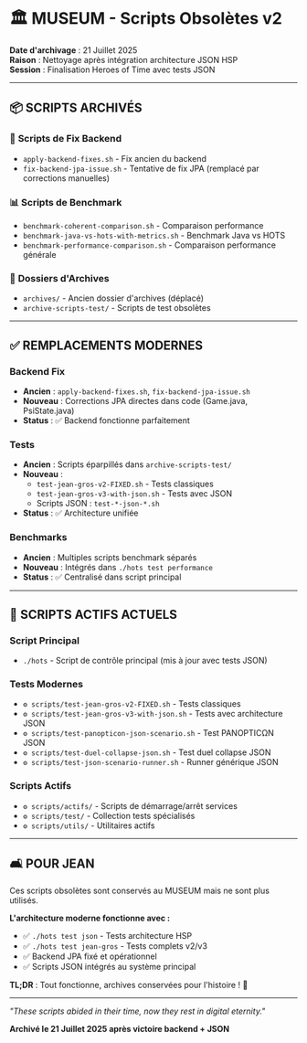 # 🏛️ MUSEUM - Scripts Obsolètes v2

**Date d'archivage** : 21 Juillet 2025  
**Raison** : Nettoyage après intégration architecture JSON HSP  
**Session** : Finalisation Heroes of Time avec tests JSON  

---

## 📦 **SCRIPTS ARCHIVÉS**

### 🔧 **Scripts de Fix Backend**
- `apply-backend-fixes.sh` - Fix ancien du backend
- `fix-backend-jpa-issue.sh` - Tentative de fix JPA (remplacé par corrections manuelles)

### 📊 **Scripts de Benchmark**
- `benchmark-coherent-comparison.sh` - Comparaison performance 
- `benchmark-java-vs-hots-with-metrics.sh` - Benchmark Java vs HOTS
- `benchmark-performance-comparison.sh` - Comparaison performance générale

### 📁 **Dossiers d'Archives**
- `archives/` - Ancien dossier d'archives (déplacé)
- `archive-scripts-test/` - Scripts de test obsolètes

---

## ✅ **REMPLACEMENTS MODERNES**

### **Backend Fix**
- **Ancien** : `apply-backend-fixes.sh`, `fix-backend-jpa-issue.sh`
- **Nouveau** : Corrections JPA directes dans code (Game.java, PsiState.java)
- **Status** : ✅ Backend fonctionne parfaitement

### **Tests**
- **Ancien** : Scripts éparpillés dans `archive-scripts-test/`
- **Nouveau** : 
  - `test-jean-gros-v2-FIXED.sh` - Tests classiques
  - `test-jean-gros-v3-with-json.sh` - Tests avec JSON
  - Scripts JSON : `test-*-json-*.sh`
- **Status** : ✅ Architecture unifiée

### **Benchmarks**
- **Ancien** : Multiples scripts benchmark séparés
- **Nouveau** : Intégrés dans `./hots test performance`
- **Status** : ✅ Centralisé dans script principal

---

## 🎯 **SCRIPTS ACTIFS ACTUELS**

### **Script Principal**
- `./hots` - Script de contrôle principal (mis à jour avec tests JSON)

### **Tests Modernes**
- `⚙️ scripts/test-jean-gros-v2-FIXED.sh` - Tests classiques
- `⚙️ scripts/test-jean-gros-v3-with-json.sh` - Tests avec architecture JSON
- `⚙️ scripts/test-panopticon-json-scenario.sh` - Test PANOPTICΩN JSON
- `⚙️ scripts/test-duel-collapse-json.sh` - Test duel collapse JSON  
- `⚙️ scripts/test-json-scenario-runner.sh` - Runner générique JSON

### **Scripts Actifs**
- `⚙️ scripts/actifs/` - Scripts de démarrage/arrêt services
- `⚙️ scripts/test/` - Collection tests spécialisés
- `⚙️ scripts/utils/` - Utilitaires actifs

---

## 🛋️ **POUR JEAN**

Ces scripts obsolètes sont conservés au MUSEUM mais ne sont plus utilisés. 

**L'architecture moderne fonctionne avec :**
- ✅ `./hots test json` - Tests architecture HSP  
- ✅ `./hots test jean-gros` - Tests complets v2/v3
- ✅ Backend JPA fixé et opérationnel
- ✅ Scripts JSON intégrés au système principal

**TL;DR** : Tout fonctionne, archives conservées pour l'histoire ! 🎳

---

*"These scripts abided in their time, now they rest in digital eternity."*

**Archivé le 21 Juillet 2025 après victoire backend + JSON** 